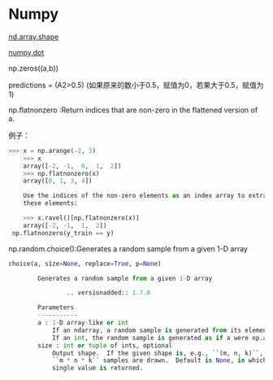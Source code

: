 # Numpy

[nd.array.shape](https://docs.scipy.org/doc/numpy/reference/generated/numpy.ndarray.shape.html)

[numpy.dot](https://docs.scipy.org/doc/numpy/reference/generated/numpy.dot.html)

np.zeros((a,b))

predictions = (A2>0.5) (如果原来的数小于0.5，赋值为0，若果大于0.5，赋值为1)

np.flatnonzero :Return indices that are non-zero in the flattened version of a.

例子：

```python
>>> x = np.arange(-2, 3)
    >>> x
    array([-2, -1,  0,  1,  2])
    >>> np.flatnonzero(x)
    array([0, 1, 3, 4])

    Use the indices of the non-zero elements as an index array to extract
    these elements:

    >>> x.ravel()[np.flatnonzero(x)]
    array([-2, -1,  1,  2])
 np.flatnonzero(y_train == y)
```

np.random.choice():Generates a random sample from a given 1-D array

```python
choice(a, size=None, replace=True, p=None)

        Generates a random sample from a given 1-D array

                .. versionadded:: 1.7.0

        Parameters
        -----------
        a : 1-D array-like or int
            If an ndarray, a random sample is generated from its elements.
            If an int, the random sample is generated as if a were np.arange(a)
        size : int or tuple of ints, optional
            Output shape.  If the given shape is, e.g., ``(m, n, k)``, then
            ``m * n * k`` samples are drawn.  Default is None, in which case a
            single value is returned.
```